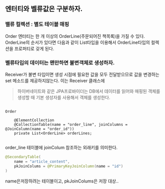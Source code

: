 ## 엔터티와 벨류값은 구분하자.

### 밸류 컬렉션 : 별도 테이블 매핑
Order 엔터티는 한 개 이상의 OrderLine(주문되어진 책목록)을 가질 수 있다. OrderLine의 순서가 있다면 다음과 같이 List타입을 이용해서 OrderLine타입의 컬렉션을 프로퍼티로 갖게 된다.







### 벨류타입의 데이터는 왠만하면 불변객체로 생성하자.
Receiver가 불변 타입이면 생성 시점에 필요한 값을 모두 전달받으므로 값을 변경하는 set 메소드를 제공하지않는다. 이는 Receiver 클래스에 


> 하이버네이트와 같은 JPA프로바이더는 DB에서 데이터를 읽어와 매핑된 객체를 생성할 때 기본 생성자를 사용해서 객체를 생성한다.




##
```
Order

    @ElementCollection
    @CollectionTable(name = "order_line", joinColumns = @JoinColumn(name = "order_id"))
    private List<OrderLine> orderLines;
    
```

order_line 테이블에  joinColum 참조하는 외래키를 의미한다.

```java
@SecondaryTable(
    name = "article_content",
    pkJoinColums = @PrimaryKeyJoinColumn(name = "id")
)
```

name은저장하려는 테이블이고, pkJoinColums은 저장 대상..